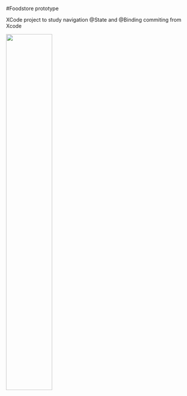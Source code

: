 #Foodstore prototype

XCode project to study navigation @State and @Binding
commiting from Xcode

<img src="demo.gif"  width="50%" >
